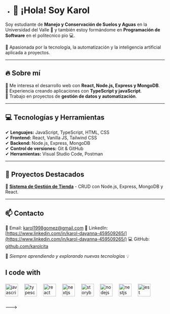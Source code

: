 - # 👋 ¡Hola! Soy Karol  

Soy estudiante de **Manejo y Conservación de Suelos y Aguas** en la Universidad del Valle 🌱 y también estoy formándome en **Programación de Software** en el politecnico pio 💻.  

📌 Apasionada por la tecnología, la automatización y la inteligencia artificial aplicada a proyectos.  

---

## 🔥 **Sobre mí**  
🔹 Me interesa el desarrollo web con **React, Node.js, Express y MongoDB**.  
🔹 Experiencia creando aplicaciones con **TypeScript y javaScript**.  
🔹 Trabajo en proyectos de **gestión de datos y automatización**.  

---

## 💻 **Tecnologías y Herramientas**  
✔ **Lenguajes:** JavaScript, TypeScript, HTML, CSS  
✔ **Frontend:** React, Vanilla JS, Tailwind CSS  
✔ **Backend:** Node.js, Express, MongoDB  
✔ **Control de versiones:** Git & GitHub  
✔ **Herramientas:** Visual Studio Code, Postman

---

## 📂 **Proyectos Destacados**  
🔹 [**Sistema de Gestión de Tienda**](https://github.com/karolcita/proyecto-react) - CRUD con Node.js, Express, MongoDB y React.  


---

## 📫 **Contacto**  
📧 Email: karol1998gomez@gmail.com 
🔗 LinkedIn:[https://www.linkedin.com/in/karol-dayanna-459509265/](https://www.linkedin.com/in/karol-dayanna-459509265/)
💻 GitHub: [github.com/karolcita](https://github.com/karolcita)  

🚀 _Siempre aprendiendo y explorando nuevas tecnologías_ 💡  


<h2 align="left">I code with</h2>

###

<div align="left">
  <img src="https://cdn.jsdelivr.net/gh/devicons/devicon/icons/javascript/javascript-original.svg" height="40" alt="javascript logo"  />
  <img width="12" />
  <img src="https://cdn.jsdelivr.net/gh/devicons/devicon/icons/typescript/typescript-original.svg" height="40" alt="typescript logo"  />
  <img width="12" />
  <img src="https://cdn.jsdelivr.net/gh/devicons/devicon/icons/react/react-original.svg" height="40" alt="react logo"  />
  <img width="12" />
  <img src="https://cdn.jsdelivr.net/gh/devicons/devicon/icons/nextjs/nextjs-original.svg" height="40" alt="nextjs logo"  />
  <img width="12" />
  <img src="https://cdn.jsdelivr.net/gh/devicons/devicon/icons/storybook/storybook-original.svg" height="40" alt="storybook logo"  />
  <img width="12" />
  <img src="https://cdn.jsdelivr.net/gh/devicons/devicon/icons/nodejs/nodejs-original.svg" height="40" alt="nodejs logo"  />
  <img width="12" />
  <img src="https://cdn.jsdelivr.net/gh/devicons/devicon/icons/nestjs/nestjs-original.svg" height="40" alt="nestjs logo"  />
  <img width="12" />
  <img src="https://cdn.jsdelivr.net/gh/devicons/devicon/icons/jest/jest-plain.svg" height="40" alt="jest logo"  />
</div>

###
--->
